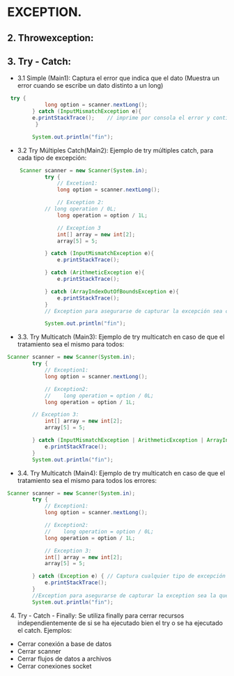 # EXCEPTION.
## 2. Throwexception:

## 3. Try - Catch:
* 3.1 Simple (Main1): Captura el error que indica que el dato (Muestra un error cuando se escribe un dato distinto a un long)
```java
 try {
            long option = scanner.nextLong();
        } catch (InputMismatchException e){
        e.printStackTrace();    // imprime por consola el error y continua el programa
         }

        System.out.println("fin");
```
* 3.2 Try Múltiples Catch(Main2):
Ejemplo de try múltiples catch, para cada tipo de excepción:
```java
    Scanner scanner = new Scanner(System.in);
            try {
                // Excetion1:
                long option = scanner.nextLong();

                // Exception 2:
            // long operation / 0L;
                long operation = option / 1L;

                // Exception 3
                int[] array = new int[2];
                array[5] = 5;

            } catch (InputMismatchException e){
                e.printStackTrace();

            } catch (ArithmeticException e){
                e.printStackTrace();

            } catch (ArrayIndexOutOfBoundsException e){
                e.printStackTrace();
            }
            // Exception para asegurarse de capturar la excepción sea cual sea.

            System.out.println("fin");
```

* 3.3. Try Multicatch (Main3):
Ejemplo de try multicatch en caso de que el tratamiento sea el mismo para todos:
```java
Scanner scanner = new Scanner(System.in);
        try {
            // Exception1:
            long option = scanner.nextLong();

            // Exception2:
            //    long operation = option / 0L;
            long operation = option / 1L;

        // Exception 3:
            int[] array = new int[2];
            array[5] = 5;

        } catch (InputMismatchException | ArithmeticException | ArrayIndexOutOfBoundsException | NullPointerException e){
            e.printStackTrace();
        }
        System.out.println("fin");
```
* 3.4. Try Multicatch (Main4):
  Ejemplo de try multicatch en caso de que el tratamiento sea el mismo para todos los errores:
```java
Scanner scanner = new Scanner(System.in);
        try {
            // Exception1:
            long option = scanner.nextLong();

            // Exception2:
            //    long operation = option / 0L;
            long operation = option / 1L;

            // Exception 3:
            int[] array = new int[2];
            array[5] = 5;

        } catch (Exception e) { // Captura cualquier tipo de excepción
            e.printStackTrace();
        }
        //Exception para asegurarse de capturar la exception sea la que sea.
        System.out.println("fin");
``` 

4. Try - Catch - Finally:
Se utiliza finally para cerrar recursos independientemente de si se ha ejecutado bien 
el try o se ha ejecutado el catch.
Ejemplos:
- Cerrar conexión a base de datos
- Cerrar scanner
- Cerrar flujos de datos a archivos
- Cerrar conexiones socket
